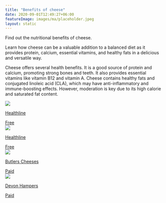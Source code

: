 ```yaml
---
title: "Benefits of cheese"
date: 2020-09-01T12:49:27+06:00
featureImage: images/ma/placeholder.jpeg
layout: static
---
```


Find out the nutritional benefits of cheese.

Learn how cheese can be a valuable addition to a balanced diet as it provides protein, calcium, essential vitamins, and healthy fats in a delicious and versatile way.

Cheese offers several health benefits. It is a good source of protein and calcium, promoting strong bones and teeth. It also provides essential vitamins like vitamin B12 and vitamin A. Cheese contains healthy fats and conjugated linoleic acid (CLA), which may have anti-inflammatory and immune-boosting effects. However, moderation is key due to its high calorie and saturated fat content.

<a class="ma-link" href="https://www.healthline.com/health/is-cheese-bad-for-you"><div class="ma-card"><div class="ma-icon"><img src ="/images/icon-check.png"/></div><div class="ma-name"><p>Healthline</p></div><div class="ma-paid-text"><span>Free</span></div></div></a><a class="ma-link" href="https://www.healthline.com/nutrition/healthiest-cheese"><div class="ma-card"><div class="ma-icon"><img src ="/images/icon-check.png"/></div><div class="ma-name"><p>Healthline</p></div><div class="ma-paid-text"><span>Free </span></div></div></a><a class="ma-link" href="https://www.butlerscheeses.co.uk/"><div class="ma-card"><div class="ma-icon"><img src ="/images/icon-pound.png"/></div><div class="ma-name"><p>Butlers Cheeses</p></div><div class="ma-paid-text"><span>Paid</span></div></div></a><a class="ma-link" href="https://www.awin1.com/cread.php?awinmid=34051&awinaffid=1198638&ued=https%3A%2F%2Fwww.devonhampers.com%2F"><div class="ma-card"><div class="ma-icon"><img src ="/images/icon-pound.png"/></div><div class="ma-name"><p>Devon Hampers</p></div><div class="ma-paid-text"><span>Paid</span></div></div></a>  

<br/><br/>







